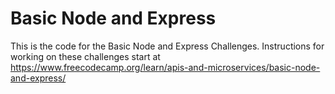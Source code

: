 # Basic Node and Express

This is the code for the Basic Node and Express Challenges. Instructions for working on these challenges start at https://www.freecodecamp.org/learn/apis-and-microservices/basic-node-and-express/
